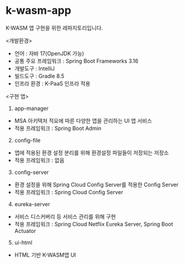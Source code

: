 # k-wasm-app

K-WASM 앱 구현을 위한 레파지토리입니다.

<개발환경>
 - 언어 : 자바 17(OpenJDK 가능)
 - 공통 주요 프레임워크 : Spring Boot Frameworks 3.16
 - 개발도구 : IntelliJ
 - 빌드도구 : Gradle 8.5
 - 인프라 환경 : K-PaaS 인프라 적용
  
<구현 앱>
1. app-manager
 - MSA 아키텍처 적요에 따른 다양한 앱을 관리하는 UI 앱 서비스
 - 적용 프레임워크 : Spring Boot Admin
     
2. config-file
 - 앱에 적용된 환경 설정 분리를 위해 환경설정 파일들이 저장되는 저장소
 - 적용 프레임워크 : 없음
      
3. config-server
 - 환경 설정을 위해 Spring Cloud Config Server를 적용한 Config Server
 - 적용 프레임워크 : Spring Cloud Config Server

4. eureka-server
 -  서비스 디스커버리 등 서비스 관리를 위해 구현
 - 적용 프레임워크 : Spring Cloud Netflix Eureka Server, Spring Boot Actuator

5. ui-html
 - HTML 기반 K-WASM앱 UI
